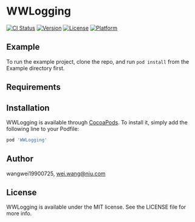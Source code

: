# WWLogging

[![CI Status](https://img.shields.io/travis/wangwei19900725/WWLogging.svg?style=flat)](https://travis-ci.org/wangwei19900725/WWLogging)
[![Version](https://img.shields.io/cocoapods/v/WWLogging.svg?style=flat)](https://cocoapods.org/pods/WWLogging)
[![License](https://img.shields.io/cocoapods/l/WWLogging.svg?style=flat)](https://cocoapods.org/pods/WWLogging)
[![Platform](https://img.shields.io/cocoapods/p/WWLogging.svg?style=flat)](https://cocoapods.org/pods/WWLogging)

## Example

To run the example project, clone the repo, and run `pod install` from the Example directory first.

## Requirements

## Installation

WWLogging is available through [CocoaPods](https://cocoapods.org). To install
it, simply add the following line to your Podfile:

```ruby
pod 'WWLogging'
```

## Author

wangwei19900725, wei.wang@niu.com

## License

WWLogging is available under the MIT license. See the LICENSE file for more info.
